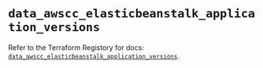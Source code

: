 # `data_awscc_elasticbeanstalk_application_versions`

Refer to the Terraform Registory for docs: [`data_awscc_elasticbeanstalk_application_versions`](https://registry.terraform.io/providers/hashicorp/awscc/0.70.0/docs/data-sources/elasticbeanstalk_application_versions).
